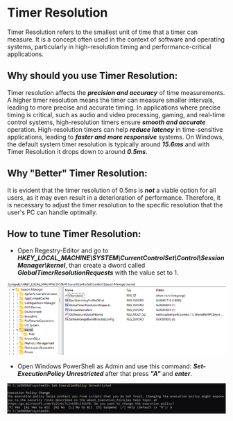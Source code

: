 # Timer Resolution
Timer Resolution refers to the smallest unit of time that a timer can measure. It is a concept often used in the context of software and operating systems, particularly in high-resolution timing and performance-critical applications.

## Why should you use Timer Resolution:
Timer resolution affects the ***precision and accuracy*** of time measurements. A higher timer resolution means the timer can measure smaller intervals, leading to more precise and accurate timing.
In applications where precise timing is critical, such as audio and video processing, gaming, and real-time control systems, high-resolution timers ensure ***smooth and accurate*** operation.
High-resolution timers can help ***reduce latency*** in time-sensitive applications, leading to ***faster and more responsive*** systems.
On Windows, the default system timer resolution is typically around ***15.6ms*** and with Timer Resolution it drops down to around ***0.5ms***.

## Why "Better" Timer Resolution:
It is evident that the timer resolution of 0.5ms is ***not*** a viable option for all users, as it may even result in a deterioration of performance.
Therefore, it is necessary to adjust the timer resolution to the specific resolution that the user's PC can handle optimally.

## How to tune Timer Resolution:
- Open Regestry-Editor and go to ***HKEY_LOCAL_MACHINE\SYSTEM\CurrentControlSet\Control\Session Manager\kernel***, than create a dword called ***GlobalTimerResolutionRequests*** with the value set to 1.

![](Images/2.png)
- Open Windows PowerShell as Admin and use this command: ***Set-ExecutionPolicy Unrestricted*** after that press ***"A"*** and ***enter***.

![](Images/1.png)
